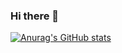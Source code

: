 ### Hi there 👋

[![Anurag's GitHub stats](https://github-readme-stats.vercel.app/api?username=anuraghazra)](https://github.com/Nagrik/github-readme-stats)
